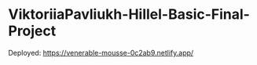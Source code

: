 # ViktoriiaPavliukh-Hillel-Basic-Final-Project
Deployed: https://venerable-mousse-0c2ab9.netlify.app/

